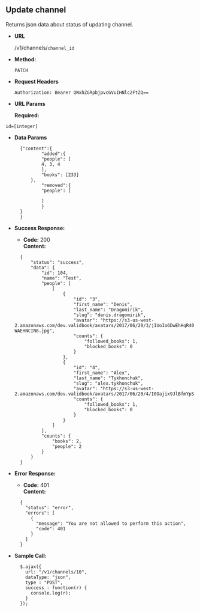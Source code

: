 **Update channel**
----
  Returns json data about status of updating channel.

* **URL**

  /v1/channels/`channel_id`

* **Method:**

  `PATCH`

*  **Request Headers**

    `Authorization: Bearer QWxhZGRpbjpvcGVuIHNlc2FtZQ==`
    
     
*  **URL Params**

   **Required:**
   
  `id=[integer]`

* **Data Params**

  ```
    {"content":{
    		"added":{
    		"people": [
    		4, 3, 4
    		],
    		"books": [233]
    	}, 
    		"removed":{
    		"people": [
    		
    		]
    		}
    }
    }
  ```
    
* **Success Response:**

  * **Code:** 200 <br />
    **Content:** 
  ```
    {
        "status": "success",
        "data": {
            "id": 104,
            "name": "Test",
            "people": [
                [
                    {
                        "id": "3",
                        "first_name": "Denis",
                        "last_name": "Dragomirik",
                        "slug": "denis.dragomirik",
                        "avatar": "https://s3-us-west-2.amazonaws.com/dev.validbook/avatars/2017/06/20/3/jIUoIo6DwEhHqR40PDojN1-WAEHNCIN8.jpg",
                        "counts": {
                            "followed_books": 1,
                            "blocked_books": 0
                        }
                    },
                    {
                        "id": "4",
                        "first_name": "Alex",
                        "last_name": "Tykhonchuk",
                        "slug": "alex.tykhonchuk",
                        "avatar": "https://s3-us-west-2.amazonaws.com/dev.validbook/avatars/2017/06/20/4/I0Oajix9JlBfmYpSS6KULndIM1oCAI3p.jpg",
                        "counts": {
                            "followed_books": 1,
                            "blocked_books": 0
                        }
                    }
                ]
            ],
            "counts": {
                "books": 2,
                "people": 2
            }
        }
    }
  ```
 
* **Error Response:**

  * **Code:** 401 <br />
    **Content:** 
  ```
    {
      "status": "error",
      "errors": [
        {
          "message": "You are not allowed to perform this action",
          "code": 401
        }
      ]
    }
  ```

* **Sample Call:**

  ```
    $.ajax({
      url: "/v1/channels/10",
      dataType: "json",
      type : "POST",
      success : function(r) {
        console.log(r);
      }
    });
  ```